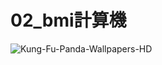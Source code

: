 # 02_bmi計算機
![Kung-Fu-Panda-Wallpapers-HD](https://github.com/user-attachments/assets/017f7ebf-a96c-4ce5-9d8a-34c0e1569821)

